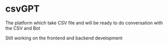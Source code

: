 # csvGPT
The platform which take CSV file and will be ready to do conversation with the CSV and Bot



Still working on the frontend and backend development
